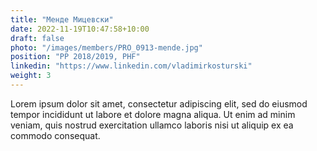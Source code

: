 ```yaml
---
title: "Менде Мицевски"
date: 2022-11-19T10:47:58+10:00
draft: false
photo: "/images/members/PRO_0913-mende.jpg"
position: "PP 2018/2019, PHF"
linkedin: "https://www.linkedin.com/vladimirkosturski"
weight: 3
---
```


Lorem ipsum dolor sit amet, consectetur adipiscing elit, sed do eiusmod tempor incididunt ut labore et dolore magna aliqua. Ut enim ad minim veniam, quis nostrud exercitation ullamco laboris nisi ut aliquip ex ea commodo consequat.